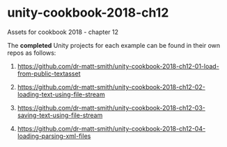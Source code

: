 # unity-cookbook-2018-ch12
Assets for cookbook 2018 - chapter 12

The **completed** Unity projects for each example can be found in their own repos as follows:

1. https://github.com/dr-matt-smith/unity-cookbook-2018-ch12-01-load-from-public-textasset

1. https://github.com/dr-matt-smith/unity-cookbook-2018-ch12-02-loading-text-using-file-stream

1. https://github.com/dr-matt-smith/unity-cookbook-2018-ch12-03-saving-text-using-file-stream

1. https://github.com/dr-matt-smith/unity-cookbook-2018-ch12-04-loading-parsing-xml-files

